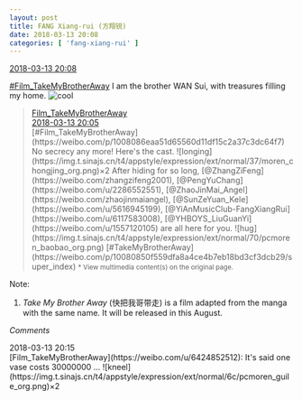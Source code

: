 ```yaml
---
layout: post
title: FANG Xiang-rui (方翔锐)
date: 2018-03-13 20:08
categories: [ 'fang-xiang-rui' ]
---
```


<div class="weibo-info">
  <a href="https://weibo.com/6117583008/G7dwifwJv">2018-03-13 20:08</a>
</div>

[#Film_TakeMyBrotherAway](https://weibo.com/p/1008086eaa51d65560d11df15c2a37c3dc64f7) I am the brother WAN Sui, with treasures filling my home. ![cool](https://img.t.sinajs.cn/t4/appstyle/expression/ext/normal/8a/pcmoren_cool2017_org.png)

<!-- more -->

> <div class="weibo-post-name">
>   <a href="https://weibo.com/u/6424852512">Film_TakeMyBrotherAway</a>
> </div>
> <div class="weibo-info">
>   <a href="https://weibo.com/6424852512/G7dv2wE0h">2018-03-13 20:05</a>
> </div>
> [#Film_TakeMyBrotherAway](https://weibo.com/p/1008086eaa51d65560d11df15c2a37c3dc64f7) No secrecy any more! Here's the cast. ![longing](https://img.t.sinajs.cn/t4/appstyle/expression/ext/normal/37/moren_chongjing_org.png)×2 After hiding for so long, [@ZhangZiFeng](https://weibo.com/zhangzifeng2001), [@PengYuChang](https://weibo.com/u/2286552551), [@ZhaoJinMai_Angel](https://weibo.com/zhaojinmaiangel), [@SunZeYuan_Kele](https://weibo.com/u/5616945199), [@YiAnMusicClub-FangXiangRui](https://weibo.com/u/6117583008), [@YHBOYS_LiuGuanYi](https://weibo.com/u/1557120105) are all here for you. ![hug](https://img.t.sinajs.cn/t4/appstyle/expression/ext/normal/70/pcmoren_baobao_org.png) [#TakeMyBrotherAway](https://weibo.com/p/10080850f559dfa8a4ce4b7eb18bd3cf3dcb29/super_index)  
> <small>* View multimedia content(s) on the original page.</small>

Note:
1. *Take My Brother Away* (快把我哥带走) is a film adapted from the manga with the same name. It will be released in this August.

*Comments*

<div class="weibo-info">2018-03-13 20:15</div>
[Film_TakeMyBrotherAway](https://weibo.com/u/6424852512): It's said one vase costs 30000000 … ![kneel](https://img.t.sinajs.cn/t4/appstyle/expression/ext/normal/6c/pcmoren_guile_org.png)×2
